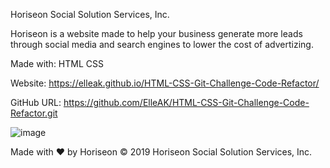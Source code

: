 Horiseon Social Solution Services, Inc.

Horiseon is a website made to help your business generate more leads through social media and search engines to lower the cost of advertizing.

Made with:
HTML
CSS

Website:
https://elleak.github.io/HTML-CSS-Git-Challenge-Code-Refactor/

GitHub URL:
https://github.com/ElleAK/HTML-CSS-Git-Challenge-Code-Refactor.git



![image](https://user-images.githubusercontent.com/91795114/155650885-8ffa431e-82d9-4e97-b632-063b1d3bd2bf.png)


Made with ❤️️ by Horiseon
© 2019 Horiseon Social Solution Services, Inc.

